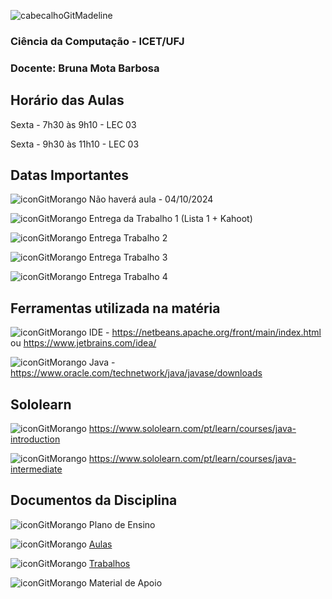![cabecalhoGitMadeline](https://github.com/user-attachments/assets/24f5ce50-1ba0-49dc-acb3-9eecc1eb78d6)

### Ciência da Computação - ICET/UFJ
### Docente: Bruna Mota Barbosa

## Horário das Aulas

Sexta - 7h30 às 9h10 - LEC 03

Sexta - 9h30 às 11h10 - LEC 03

## Datas Importantes

![iconGitMorango](https://github.com/user-attachments/assets/8cda2643-9e54-42df-8ae0-faa55cbb8e97) Não haverá aula - 04/10/2024

![iconGitMorango](https://github.com/user-attachments/assets/8cda2643-9e54-42df-8ae0-faa55cbb8e97) Entrega da Trabalho 1 (Lista 1 + Kahoot)

![iconGitMorango](https://github.com/user-attachments/assets/8cda2643-9e54-42df-8ae0-faa55cbb8e97) Entrega Trabalho 2

![iconGitMorango](https://github.com/user-attachments/assets/8cda2643-9e54-42df-8ae0-faa55cbb8e97) Entrega Trabalho 3

![iconGitMorango](https://github.com/user-attachments/assets/8cda2643-9e54-42df-8ae0-faa55cbb8e97) Entrega Trabalho 4

## Ferramentas utilizada na matéria

![iconGitMorango](https://github.com/user-attachments/assets/8cda2643-9e54-42df-8ae0-faa55cbb8e97) IDE - https://netbeans.apache.org/front/main/index.html ou https://www.jetbrains.com/idea/

![iconGitMorango](https://github.com/user-attachments/assets/8cda2643-9e54-42df-8ae0-faa55cbb8e97) Java - https://www.oracle.com/technetwork/java/javase/downloads

## Sololearn

![iconGitMorango](https://github.com/user-attachments/assets/8cda2643-9e54-42df-8ae0-faa55cbb8e97) https://www.sololearn.com/pt/learn/courses/java-introduction

![iconGitMorango](https://github.com/user-attachments/assets/8cda2643-9e54-42df-8ae0-faa55cbb8e97) https://www.sololearn.com/pt/learn/courses/java-intermediate

## Documentos da Disciplina

![iconGitMorango](https://github.com/user-attachments/assets/8cda2643-9e54-42df-8ae0-faa55cbb8e97) Plano de Ensino

![iconGitMorango](https://github.com/user-attachments/assets/8cda2643-9e54-42df-8ae0-faa55cbb8e97) [Aulas](https://github.com/brunamota/ComputacaoGrafica/blob/main/Aulas.md)

![iconGitMorango](https://github.com/user-attachments/assets/8cda2643-9e54-42df-8ae0-faa55cbb8e97) [Trabalhos](https://github.com/brunamota/ComputacaoGrafica/blob/main/Trabalhos.md)

![iconGitMorango](https://github.com/user-attachments/assets/8cda2643-9e54-42df-8ae0-faa55cbb8e97) Material de Apoio

